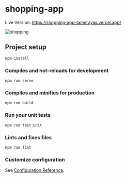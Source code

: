 # shopping-app

Live Version: https://shopping-app-tamerayas.vercel.app/

![shopping](https://user-images.githubusercontent.com/59441102/195440792-b5c64e9d-0ae9-4e47-8b7a-bf508a9e8d0a.png)

## Project setup
```
npm install
```

### Compiles and hot-reloads for development
```
npm run serve
```

### Compiles and minifies for production
```
npm run build
```

### Run your unit tests
```
npm run test:unit
```

### Lints and fixes files
```
npm run lint
```

### Customize configuration
See [Configuration Reference](https://cli.vuejs.org/config/).
